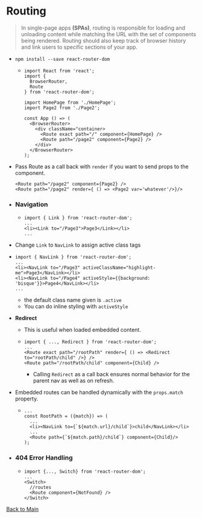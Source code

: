 # Routing

> In single-page apps **(SPAs)**, routing is responsible for loading and unloading content while matching the URL with the set of components being rendered. Routing should also keep track of browser history and link users to specific sections of your app.

+ `npm install --save react-router-dom`

  + ```
    import React from 'react';
    import {
      BrowserRouter,
      Route
    } from 'react-router-dom';

    import HomePage from './HomePage';
    import Page2 from './Page2';

    const App () => (
      <BrowserRouter>
        <div className="container>
          <Route exact path="/" component={HomePage} />
          <Route path="/page2" component={Page2} />
        </div>
      </BrowserRouter>
    );
    ```

+ Pass Route as a call back with `render` if you want to send props to the component.
  ```
  <Route path="/page2" component={Page2} />
  <Route path="/page2" render={ () => <Page2 var='whatever'/>}/>
  ```

+ ### Navigation
  + ```
    import { Link } from 'react-router-dom';
    ...
    <li><Link to="/Page3">Page3</Link></li>
    ...
    ```
 + Change `Link` to `NavLink` to assign active class tags
  + ```
    import { NavLink } from 'react-router-dom';
    ...
    <li><NavLink to="/Page3" activeClassName="highlight-me">Page3</NavLink></li>
    <li><NavLink to="/Page4" activeStyle={{background: 'bisque'}}>Page4</NavLink></li>
    ...
    ```
      + the default class name given is `.active`
      + You can do inline styling with `activeStyle`
  + **Redirect**
    + This is useful when loaded embedded content.
    + ```
      import { ..., Redirect } from 'react-router-dom';
      ...
      <Route exact path="/rootPath" render={ () => <Redirect to="rootPath/child" />} />
      <Route path="/rootPath/child" component={Child} />
      ```
      + Calling `Redirect` as a call back ensures normal behavior for the parent nav as well as on refresh.
  + Embedded routes can be handled dynamically with the `props.match` property.
    + ```
      ...
      const RootPath = ({match}) => (
        ...
        <li><NavLink to={`${match.url}/child`}>child</NavLink></li>
        ...
        <Route path={`${match.path}/child`} component={Child}/>
      );
      ```
+ ### 404 Error Handling
  + ```
    import {..., Switch} from 'react-router-dom';
    ...
    <Switch>
      //routes
      <Route component={NotFound} />
    </Switch>
    ```


[Back to Main](../README.md)